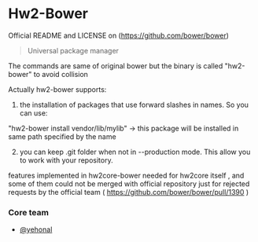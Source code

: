 # Hw2-Bower

Official README and LICENSE on (https://github.com/bower/bower)

> Universal package manager

The commands are same of original bower but the binary is called "hw2-bower" to avoid collision

Actually hw2-bower supports:

1) the installation of packages that use forward slashes in names. So you can use:

"hw2-bower install vendor/lib/mylib"  -> this package will be installed in same path specified by the name

2) you can keep .git folder when not in --production mode. This allow you to work with your repository.


features implemented in hw2core-bower needed for hw2core itself , and some of them could not be merged with official repository just for rejected requests by the official team ( https://github.com/bower/bower/pull/1390 )

### Core team

* [@yehonal](https://github.com/yehonal)
